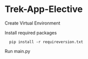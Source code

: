 # Trek-App-Elective

Create Virtual Environment

Install required packages

      pip install -r requireversion.txt

Run main.py
